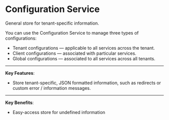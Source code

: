 # Configuration Service

General store for tenant-specific information.

You can use the Configuration Service to manage three types of configurations:
* Tenant configurations — applicable to all services across the tenant.
* Client configurations — associated with particular services.
* Global configurations — associated to all services across all tenants.

***

**Key Features**:
* Store tenant-specific, JSON formatted information, such as redirects or custom error / information messages.

***

**Key Benefits**:
* Easy-access store for undefined information